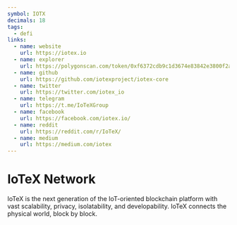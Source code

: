 ```yaml
---
symbol: IOTX
decimals: 18
tags:
  - defi
links:
  - name: website
    url: https://iotex.io
  - name: explorer
    url: https://polygonscan.com/token/0xf6372cdb9c1d3674e83842e3800f2a62ac9f3c66
  - name: github
    url: https://github.com/iotexproject/iotex-core
  - name: twitter
    url: https://twitter.com/iotex_io
  - name: telegram
    url: https://t.me/IoTeXGroup
  - name: facebook
    url: https://facebook.com/iotex.io/
  - name: reddit
    url: https://reddit.com/r/IoTeX/
  - name: medium
    url: https://medium.com/iotex
---
```


# IoTeX Network

IoTeX is the next generation of the IoT-oriented blockchain platform with vast scalability, privacy, isolatability, and developability. IoTeX connects the physical world, block by block.
